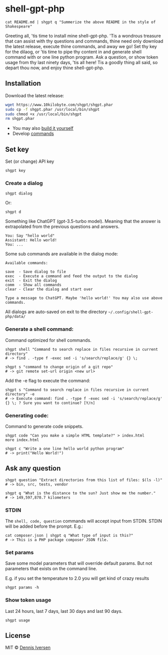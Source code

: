 # shell-gpt-php

    cat README.md | shgpt q "Summerize the above README in the style of Shakespeare"

Greeting all, 'tis time to install mine shell-gpt-php. 'Tis a wondrous treasure that can assist with thy questions and commands, thine need only download the latest release, execute thine commands, and away we go! Set thy key for the dilaog, or 'tis time to pipe thy content in and generate shell command with or one line python program. Ask a question, or show token usage from thy last ninety days, 'tis all here! Tis a goodly thing all said, so depart thou now, and enjoy thine shell-gpt-php.

## Installation

Download the latest release:

```bash
wget https://www.10kilobyte.com/shgpt/shgpt.phar
sudo cp -f shgpt.phar /usr/local/bin/shgpt
sudo chmod +x /usr/local/bin/shgpt
rm shgpt.phar
```

* You may also [build it yourself](docs/BUILD.md) 
* Develop [commands](docs/DEVELOP.md)

## Set key

Set (or change) API key

    shgpt key

### Create a dialog

    shgpt dialog

Or:

    shgpt d

Something like ChatGPT (gpt-3.5-turbo model). Meaning that the answer is extrapolated from the previous questions and answers.

    You: Say "hello world"
    Assistant: Hello world!
    You: ...

Some sub commands are available in the dialog mode:

    Available commands: 

    save  - Save dialog to file
    exec  - Execute a command and feed the output to the dialog
    exit  - Exit the dialog
    comm  - Show all commands
    clear - Clear the dialog and start over

    Type a message to ChatGPT. Maybe 'hello world!' You may also use above commands.

All dialogs are auto-saved on exit to the directory `~/.config/shell-gpt-php/data/`

### Generate a shell command: 

Command optimized for shell commands.

    shgpt shell "Command to search replace in files recursive in current directory"
    # -> find . -type f -exec sed -i 's/search/replace/g' {} \;

    shgpt s "command to change origin of a git repo"
    # -> git remote set-url origin <new url>

Add the -e flag to execute the command:

    shgpt s "Command to search replace in files recursive in current directory" -e
    # -> Execute command: find . -type f -exec sed -i 's/search/replace/g' {} \; ? Sure you want to continue? [Y/n]

### Generating code:

Command to generate code snippets.

    shgpt code "Can you make a simple HTML template?" > index.html
    more index.html

    shgpt c "Write a one line hello world python program"
    # -> print("Hello World!")

## Ask any question

    shgpt question "Extract directories from this list of files: $(ls -l)"
    # -> bin, src, tests, vendor

    shgpt q "What is the distance to the sun? Just show me the number."
    # -> 149,597,870.7 kilometers 

### STDIN

The `shell, code, question` commands will accept input from STDIN. STDIN will be added before the prompt. E.g.: 

    cat composer.json | shgpt q "What type of input is this?"
    # -> This is a PHP package composer JSON file.

### Set params

Save some model parameters that will override default params.
But not parameters that exists on the command line. 

E.g. if you set the temperature to 2.0 you will get kind of crazy results
    
    shgpt params -h

### Show token usage

Last 24 hours, last 7 days, last 30 days and last 90 days. 

    shgpt usage

## License

MIT © [Dennis Iversen](https://github.com/diversen)
